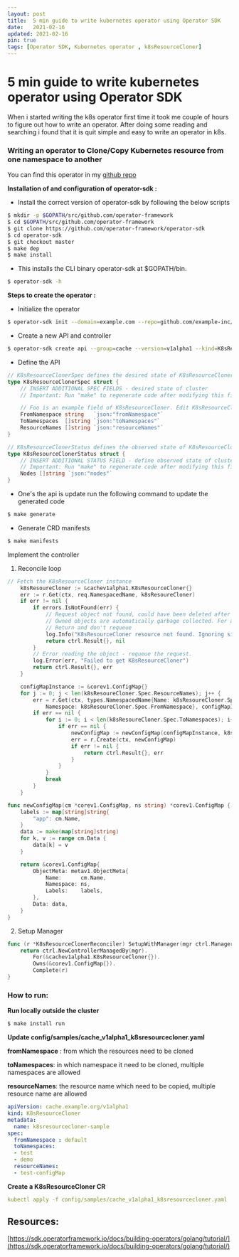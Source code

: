 ```yaml
---
layout: post
title:  5 min guide to write kubernetes operator using Operator SDK
date:   2021-02-16
updated: 2021-02-16
pin: true
tags: [Operator SDK, Kubernetes operator , k8sResourceCloner]
---
```


# 5 min guide to write kubernetes operator using Operator SDK

When i started writing the k8s operator first time it took me couple of hours to figure out how to write an operator. After doing some reading and searching i found that it is quit simple and easy to write an operator in k8s.

### Writing an operator to Clone/Copy Kubernetes resource from one namespace to another

You can find this operator in my [github repo](https://github.com/girishg4t/k8sResourceCloner)

**Installation of and configuration of operator-sdk :**

- Install the correct version of operator-sdk by following the below scripts

```bash
$ mkdir -p $GOPATH/src/github.com/operator-framework
$ cd $GOPATH/src/github.com/operator-framework
$ git clone https://github.com/operator-framework/operator-sdk
$ cd operator-sdk
$ git checkout master
$ make dep
$ make install
```

- This installs the CLI binary operator-sdk at $GOPATH/bin.

```bash
$ operator-sdk -h
```

**Steps to create the operator :**

- Initialize the operator

```bash
$ operator-sdk init --domain=example.com --repo=github.com/example-inc/k8sResourceCloner
```

- Create a new API and controller

```bash
$ operator-sdk create api --group=cache --version=v1alpha1 --kind=K8sResourceCloner
```

- Define the API

```go
// K8sResourceClonerSpec defines the desired state of K8sResourceCloner
type K8sResourceClonerSpec struct {
	// INSERT ADDITIONAL SPEC FIELDS - desired state of cluster
	// Important: Run "make" to regenerate code after modifying this file

	// Foo is an example field of K8sResourceCloner. Edit K8sResourceCloner_types.go to remove/update
	FromNamespace string   `json:"fromNamespace"`
	ToNamespaces  []string `json:"toNamespaces"`
	ResourceNames []string `json:"resourceNames"`
}

// K8sResourceClonerStatus defines the observed state of K8sResourceCloner
type K8sResourceClonerStatus struct {
	// INSERT ADDITIONAL STATUS FIELD - define observed state of cluster
	// Important: Run "make" to regenerate code after modifying this file
	Nodes []string `json:"nodes"`
}
```

- One's the api is update run the following command to update the generated code

```bash
$ make generate
```

- Generate CRD manifests

```bash
$ make manifests
```

Implement the controller 

1. Reconcile loop

```go
// Fetch the K8sResourceCloner instance
	k8sResoureCloner := &cachev1alpha1.K8sResourceCloner{}
	err := r.Get(ctx, req.NamespacedName, k8sResoureCloner)
	if err != nil {
		if errors.IsNotFound(err) {
			// Request object not found, could have been deleted after reconcile request.
			// Owned objects are automatically garbage collected. For additional cleanup logic use finalizers.
			// Return and don't requeue
			log.Info("K8sResourceCloner resource not found. Ignoring since object must be deleted")
			return ctrl.Result{}, nil
		}
		// Error reading the object - requeue the request.
		log.Error(err, "Failed to get K8sResourceCloner")
		return ctrl.Result{}, err
	}

	configMapInstance := &corev1.ConfigMap{}
	for j := 0; j < len(k8sResoureCloner.Spec.ResourceNames); j++ {
		err = r.Get(ctx, types.NamespacedName{Name: k8sResoureCloner.Spec.ResourceNames[j],
			Namespace: k8sResoureCloner.Spec.FromNamespace}, configMapInstance)
		if err == nil {
			for i := 0; i < len(k8sResoureCloner.Spec.ToNamespaces); i++ {
				if err == nil {
					newConfigMap := newConfigMap(configMapInstance, k8sResoureCloner.Spec.ToNamespaces[i])
					err = r.Create(ctx, newConfigMap)
					if err != nil {
						return ctrl.Result{}, err
					}
				}
			}
			break
		}
	}
```

```go
func newConfigMap(cm *corev1.ConfigMap, ns string) *corev1.ConfigMap {
	labels := map[string]string{
		"app": cm.Name,
	}
	data := make(map[string]string)
	for k, v := range cm.Data {
		data[k] = v
	}

	return &corev1.ConfigMap{
		ObjectMeta: metav1.ObjectMeta{
			Name:      cm.Name,
			Namespace: ns,
			Labels:    labels,
		},
		Data: data,
	}
}
```

2. Setup Manager

```go
func (r *K8sResourceClonerReconciler) SetupWithManager(mgr ctrl.Manager) error {
	return ctrl.NewControllerManagedBy(mgr).
		For(&cachev1alpha1.K8sResourceCloner{}).
		Owns(&corev1.ConfigMap{}).
		Complete(r)
}
```

### **How to run:**

**Run locally outside the cluster**

```bash
$ make install run
```

**Update config/samples/cache_v1alpha1_k8sresourcecloner.yaml**

**fromNamespace** : from which the resources need to be cloned

**toNamespaces**: in which namespace it need to be cloned, multiple namespaces are allowed

**resourceNames**: the resource name which need to be copied, multiple resource name are allowed

```yaml
apiVersion: cache.example.org/v1alpha1
kind: K8sResourceCloner
metadata:
  name: k8sresourcecloner-sample
spec:
  fromNamespace : default
  toNamespaces: 
  - test
  - demo
  resourceNames:  
  - test-configMap
```

**Create a K8sResourceCloner CR**

```yaml
kubectl apply -f config/samples/cache_v1alpha1_k8sresourcecloner.yaml
```

## Resources:

[https://sdk.operatorframework.io/docs/building-operators/golang/tutorial/](https://sdk.operatorframework.io/docs/building-operators/golang/tutorial/)